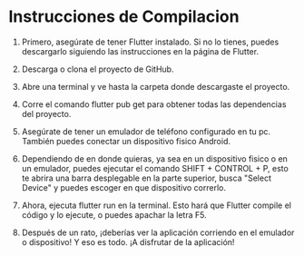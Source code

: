# Instrucciones de Compilacion

1. Primero, asegúrate de tener Flutter instalado. Si no lo tienes, puedes descargarlo siguiendo las instrucciones en la página de Flutter.

2. Descarga o clona el proyecto de GitHub.

3. Abre una terminal y ve hasta la carpeta donde descargaste el proyecto.

4. Corre el comando flutter pub get para obtener todas las dependencias del proyecto.

5. Asegúrate de tener un emulador de teléfono configurado en tu pc. También puedes conectar un dispositivo fisico Android.
 
6. Dependiendo de en donde quieras, ya sea en un dispositivo fisico o en un emulador, puedes ejecutar el comando  SHIFT + CONTROL + P, esto 
te abrira una barra desplegable en la parte superior, busca "Select Device" y puedes escoger en que dispositivo correrlo.

7. Ahora,  ejecuta flutter run en la terminal. Esto hará que Flutter compile el código y lo ejecute, o puedes apachar la letra F5.

8. Después de un rato, ¡deberías ver la aplicación corriendo en el emulador o dispositivo! Y eso es todo. ¡A disfrutar de la aplicación!

